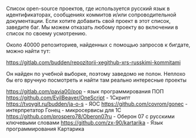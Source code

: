 Список open-source проектов, где используется русский язык в идентификаторах, сообщениях коммитов и/или сопроводительной документации. Если хотите добавить свой проект в этот список, заведите баг. Мы можем отказать любому проекту во включении в список по своему усмотрению. 

Около 40000 репозиториев, найденных с помощью запросов к бигдате, можно найти тут:

https://gitlab.com/budden/repozitorii-xegithub-xrs-russkimi-kommitami

Он найден по учебной выборке, поэтому заведомо не полон. Неплохо бы его вручную посмотреть и найти там реально интересные проекты

https://gitlab.com/pavia00/pop - язык программирования ПОП
https://github.com/EvilBeaver/OneScript - 1Скрипт
https://tvoygit.ru/budden/ja-o-s - ЯОС
https://github.com/covrom/gonec - интерпретатор Гонец - микросервисы для 1С
https://github.com/prospero78/Oberon07ru - Оберон 07 с русскими ключевыми словами
https://github.com/zx-90/kartarika - Язык программирования Картарика


